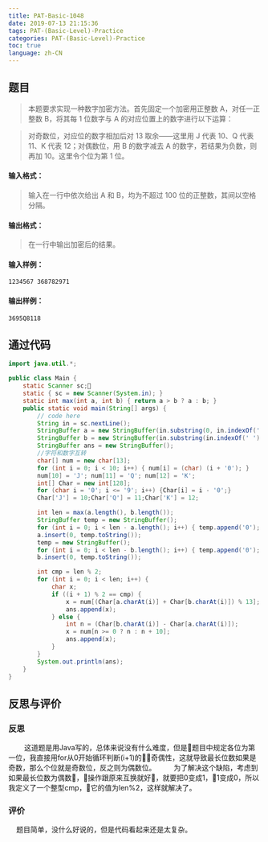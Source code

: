 ```yaml
---
title: PAT-Basic-1048
date: 2019-07-13 21:15:36
tags: PAT-(Basic-Level)-Practice
categories: PAT-(Basic-Level)-Practice
toc: true
language: zh-CN
---
```


## 题目
>本题要求实现一种数字加密方法。首先固定一个加密用正整数 A，对任一正整数 B，将其每 1 位数字与 A 的对应位置上的数字进行以下运算：

>对奇数位，对应位的数字相加后对 13 取余——这里用 J 代表 10、Q 代表 11、K 代表 12；对偶数位，用 B 的数字减去 A 的数字，若结果为负数，则再加 10。这里令个位为第 1 位。
#### 输入格式：
>输入在一行中依次给出 A 和 B，均为不超过 100 位的正整数，其间以空格分隔。
#### 输出格式：
>在一行中输出加密后的结果。
#### 输入样例：
	1234567 368782971
#### 输出样例：
	3695Q8118
## 通过代码
```java
import java.util.*;

public class Main {
	static Scanner sc;
	static { sc = new Scanner(System.in); } 
	static int max(int a, int b) { return a > b ? a : b; } 
	public static void main(String[] args) {
		// code here
		String in = sc.nextLine();
		StringBuffer a = new StringBuffer(in.substring(0, in.indexOf(' ')));
		StringBuffer b = new StringBuffer(in.substring(in.indexOf(' ') + 1, in.length()));
		StringBuffer ans = new StringBuffer();
        //字符和数字互转
		char[] num = new char[13];
		for (int i = 0; i < 10; i++) { num[i] = (char) (i + '0'); }
		num[10] = 'J'; num[11] = 'Q'; num[12] = 'K';
		int[] Char = new int[128];
		for (char i = '0'; i <= '9'; i++) {Char[i] = i - '0';}
		Char['J'] = 10;Char['Q'] = 11;Char['K'] = 12;

		int len = max(a.length(), b.length());
		StringBuffer temp = new StringBuffer();
		for (int i = 0; i < len - a.length(); i++) { temp.append('0'); }
		a.insert(0, temp.toString());
		temp = new StringBuffer();
		for (int i = 0; i < len - b.length(); i++) { temp.append('0'); }
		b.insert(0, temp.toString());

		int cmp = len % 2;
		for (int i = 0; i < len; i++) {
			char x;
			if ((i + 1) % 2 == cmp) {
				x = num[(Char[a.charAt(i)] + Char[b.charAt(i)]) % 13];
				ans.append(x);
			} else {
				int n = (Char[b.charAt(i)] - Char[a.charAt(i)]);
				x = num[n >= 0 ? n : n + 10];
				ans.append(x);
			}
		}
		System.out.println(ans);
	}
}
```
## 反思与评价
### 反思
&#160;&#160;&#160;&#160;&#160;&#160;&#160;&#160;这道题是用Java写的，总体来说没有什么难度，但是题目中规定各位为第一位，我直接用for从0开始循环判断(i+1)的奇偶性，这就导致最长位数如果是奇数，那么个位就是奇数位，反之则为偶数位。
&#160;&#160;&#160;&#160;&#160;&#160;&#160;&#160;为了解决这个缺陷，考虑到如果最长位数为偶数，操作跟原来互换就好，就要把0变成1，1变成0，所以我定义了一个整型cmp，它的值为len%2，这样就解决了。
### 评价
&#160;&#160;&#160;&#160;题目简单，没什么好说的，但是代码看起来还是太复杂。

